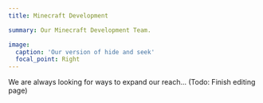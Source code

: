 ```yaml
---
title: Minecraft Development

summary: Our Minecraft Development Team.

image:
  caption: 'Our version of hide and seek'
  focal_point: Right
---
```


We are always looking for ways to expand our reach...
(Todo: Finish editing page)